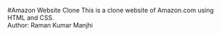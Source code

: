 #Amazon Website Clone
This is a clone website of Amazon.com using HTML and CSS. <br>Author: Raman Kumar Manjhi
